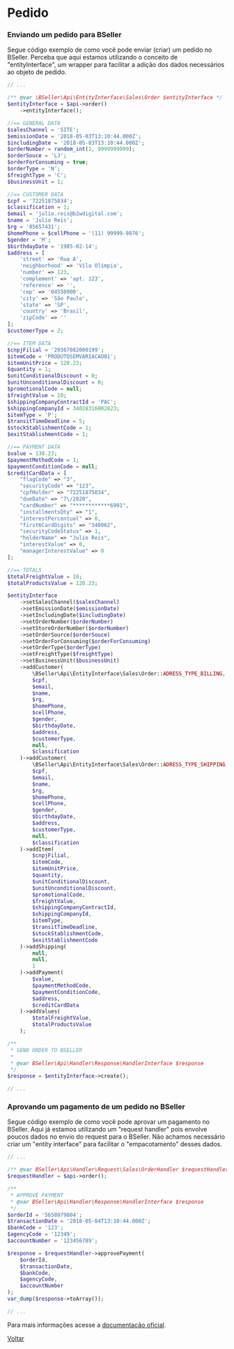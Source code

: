 # Pedido

### Enviando um pedido para BSeller

Segue código exemplo de como você pode enviar (criar) um pedido no BSeller. Perceba que aqui estamos utilizando o conceito de "entityInterface", um wrapper para facilitar a adição dos dados necessários ao objeto de pedido.

```php
// ...

/** @var \BSeller\Api\EntityInterface\Sales\Order $entityInterface */
$entityInterface = $api->order()
    ->entityInterface();

//== GENERAL DATA
$salesChannel = 'SITE';
$emissionDate = '2018-05-03T13:10:44.000Z';
$includingDate = '2018-05-03T13:10:44.000Z';
$orderNumber = random_int(1, 9999999999);
$orderSouce = 'LJ';
$orderForConsuming = true;
$orderType = 'N';
$freightType = 'C';
$businessUnit = 1;

//== CUSTOMER DATA
$cpf = '72251875034';
$classification = 1;
$email = 'julio.reis@b2wdigital.com';
$name = 'Julio Reis';
$rg = '85657431';
$homePhone = $cellPhone = '(11) 99999-9876';
$gender = 'M';
$birthdayDate = '1985-02-14';
$address = [
    'street' => 'Rua A',
    'neighborhood' => 'Vila Olímpia',
    'number' => 123,
    'complement' => 'apt. 123',
    'reference' => '',
    'cep' => '04550900',
    'city' => 'São Paulo',
    'state' => 'SP',
    'country' => 'Brasil',
    'zipCode' => ''
];
$customerType = 2;

//== ITEM DATA
$cnpjFilial = '29367082000199';
$itemCode = 'PRODUTOSEMVARIACAO01';
$itemUnitPrice = 120.23;
$quantity = 1;
$unitConditionalDiscount = 0;
$unitUnconditionalDiscount = 0;
$promotionalCode = null;
$freightValue = 10;
$shippingCompanyContractId = 'PAC';
$shippingCompanyId = 34028316002823;
$itemType = 'P';
$transitTimeDeadline = 5;
$stockStablishmentCode = 1;
$exitStablishmentCode = 1;

//== PAYMENT DATA
$value = 130.23;
$paymentMethodCode = 1;
$paymentConditionCode = null;
$creditCardData = [
    "flagCode" => "3",
    "securityCode" => "123",
    "cpfHolder" => "72251875034",
    "dueDate" => "7\/2020",
    "cardNumber" => "************6991",
    "installmentsQty" => "1",
    "interestPercentual" => 0,
    "first6CardDigits" => "348062",
    "securityCodeStatus" => 1,
    "holderName" => "Julio Reis",
    "interestValue" => 0,
    "managerInterestValue" => 0
];

//== TOTALS
$totalFreightValue = 10;
$totalProductsValue = 120.23;

$entityInterface
    ->setSalesChannel($salesChannel)
    ->setEmissionDate($emissionDate)
    ->setIncludingDate($includingDate)
    ->setOrderNumber($orderNumber)
    ->setStoreOrderNumber($orderNumber)
    ->setOrderSource($orderSouce)
    ->setOrderForConsuming($orderForConsuming)
    ->setOrderType($orderType)
    ->setFreightType($freightType)
    ->setBusinessUnit($businessUnit)
    ->addCustomer(
        \BSeller\Api\EntityInterface\Sales\Order::ADRESS_TYPE_BILLING,
        $cpf,
        $email,
        $name,
        $rg,
        $homePhone,
        $cellPhone,
        $gender,
        $birthdayDate,
        $address,
        $customerType,
        null,
        $classification
    )->addCustomer(
        \BSeller\Api\EntityInterface\Sales\Order::ADRESS_TYPE_SHIPPING,
        $cpf,
        $email,
        $name,
        $rg,
        $homePhone,
        $cellPhone,
        $gender,
        $birthdayDate,
        $address,
        $customerType,
        null,
        $classification
    )->addItem(
        $cnpjFilial,
        $itemCode,
        $itemUnitPrice,
        $quantity,
        $unitConditionalDiscount,
        $unitUnconditionalDiscount,
        $promotionalCode,
        $freightValue,
        $shippingCompanyContractId,
        $shippingCompanyId,
        $itemType,
        $transitTimeDeadline,
        $stockStablishmentCode,
        $exitStablishmentCode
    )->addShipping(
        null,
        null,
        1
    )->addPayment(
        $value,
        $paymentMethodCode,
        $paymentConditionCode,
        $address,
        $creditCardData
    )->addValues(
        $totalFreightValue,
        $totalProductsValue
    );

/**
 * SEND ORDER TO BSELLER
 *
 * @var BSeller\Api\Handler\Response\HandlerInterface $response
 */
$response = $entityInterface->create();

// ...
```

### Aprovando um pagamento de um pedido no BSeller

Segue código exemplo de como você pode aprovar um pagamento no BSeller. Aqui já estamos utilizando um "request handler" pois envolve poucos dados no envio do request para o BSeller. Não achamos necessário criar um "entity interface" para facilitar o "empacotamento" desses dados. 

```php
// ...

/** @var BSeller\Api\Handler\Request\Sales\OrderHandler $requestHandler */
$requestHandler = $api->order();

/**
 * APPROVE PAYMENT
 * @var BSeller\Api\Handler\Response\HandlerInterface $response
 */
$orderId = '5658979804';
$transactionDate = '2018-05-04T13:10:44.000Z';
$bankCode = '123';
$agencyCode = '12349';
$accountNumber = '123456789';

$response = $requestHandler->approvePayment(
    $orderId,
    $transactionDate,
    $bankCode,
    $agencyCode,
    $accountNumber
);
var_dump($response->toArray());

// ...
```

Para mais informações acesse a [documentação oficial](http://back.bseller.com.br/api/swagger-ui.html).

[Voltar](../../../README.md)